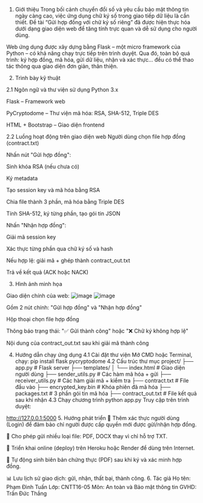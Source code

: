 1. Giới thiệu
Trong bối cảnh chuyển đổi số và yêu cầu bảo mật thông tin ngày càng cao, việc ứng dụng chữ ký số trong giao tiếp dữ liệu là cần thiết. Đề tài “Gửi hợp đồng với chữ ký số riêng” đã được hiện thực hóa dưới dạng giao diện web để tăng tính trực quan và dễ sử dụng cho người dùng.

Web ứng dụng được xây dựng bằng Flask – một micro framework của Python – có khả năng chạy trực tiếp trên trình duyệt. Qua đó, toàn bộ quá trình: ký hợp đồng, mã hóa, gửi dữ liệu, nhận và xác thực... đều có thể thao tác thông qua giao diện đơn giản, thân thiện.

2. Trình bày kỹ thuật

2.1 Ngôn ngữ và thư viện sử dụng
Python 3.x

Flask – Framework web

PyCryptodome – Thư viện mã hóa: RSA, SHA-512, Triple DES

HTML + Bootstrap – Giao diện frontend

2.2 Luồng hoạt động trên giao diện web
Người dùng chọn file hợp đồng (contract.txt)

Nhấn nút "Gửi hợp đồng":

Sinh khóa RSA (nếu chưa có)

Ký metadata

Tạo session key và mã hóa bằng RSA

Chia file thành 3 phần, mã hóa bằng Triple DES

Tính SHA-512, ký từng phần, tạo gói tin JSON

Nhấn "Nhận hợp đồng":

Giải mã session key

Xác thực từng phần qua chữ ký số và hash

Nếu hợp lệ: giải mã + ghép thành contract_out.txt

Trả về kết quả (ACK hoặc NACK)

3. Hình ảnh minh họa

Giao diện chính của web:
![image](https://github.com/user-attachments/assets/f013ad38-6b5b-4a62-829d-d2f11c0f2a8e)
![image](https://github.com/user-attachments/assets/67b2943c-baaa-478c-8e81-75f574c7e263)



Gồm 2 nút chính: "Gửi hợp đồng" và "Nhận hợp đồng"

Hộp thoại chọn file hợp đồng

Thông báo trạng thái: "✅ Gửi thành công" hoặc "❌ Chữ ký không hợp lệ"

Nội dung của contract_out.txt sau khi giải mã thành công

4. Hướng dẫn chạy ứng dụng
4.1 Cài đặt thư viện
Mở CMD hoặc Terminal, chạy:
pip install flask pycryptodome
4.2 Cấu trúc thư mục
project/
├── app.py                # Flask server
├── templates/
│   └── index.html        # Giao diện người dùng
├── sender_utils.py       # Các hàm mã hóa + gửi
├── receiver_utils.py     # Các hàm giải mã + kiểm tra
├── contract.txt          # File đầu vào
├── encrypted_key.bin     # Khóa phiên đã mã hóa
├── packages.txt          # 3 phần gói tin mã hóa
├── contract_out.txt      # File kết quả sau khi nhận
4.3 Chạy chương trình
python app.py
Truy cập trên trình duyệt:

http://127.0.0.1:5000
5. Hướng phát triển
🔐 Thêm xác thực người dùng (Login) để đảm bảo chỉ người được cấp quyền mới được gửi/nhận hợp đồng.

📁 Cho phép gửi nhiều loại file: PDF, DOCX thay vì chỉ hỗ trợ TXT.

📡 Triển khai online (deploy) trên Heroku hoặc Render để dùng trên Internet.

📄 Tự động sinh biên bản chứng thực (PDF) sau khi ký và xác minh hợp đồng.

📊 Lưu lịch sử giao dịch: gửi, nhận, thất bại, thành công.
6. Tác giả
Họ tên: Phạm Đình Tuấn
Lớp: CNTT16-05
Môn: An toàn và Bảo mật thông tin
GVHD: Trần Đức Thắng
